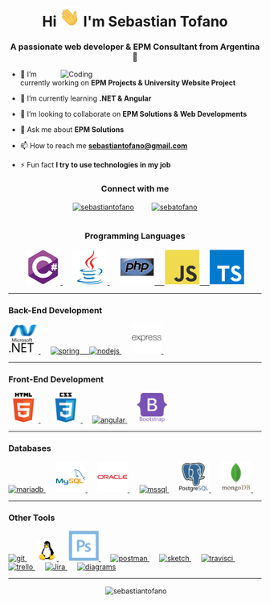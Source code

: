 <h1 align="center">Hi <img src="https://raw.githubusercontent.com/ABSphreak/ABSphreak/master/gifs/Hi.gif" width="40px" /> I'm Sebastian Tofano</h1>
<h3 align="center">A passionate web developer & EPM Consultant from Argentina 🚀</h3> 
<img align="right" alt="Coding" width="400" src="https://3.bp.blogspot.com/--3ujmd_vQow/WhcKdQmDLwI/AAAAAAAAGoA/aaozNnEQzfEyUpGn55SgKya2iCC0k29KQCPcBGAYYCw/s1600/onlinemarketingsachin-1estrategia%2Bde%2Bseo%2B3masgroupmarketing.gif">

- 🔭 I’m currently working on **EPM Projects & University Website Project** 

- 🌱 I’m currently learning **.NET & Angular**

- 👯 I’m looking to collaborate on **EPM Solutions & Web Developments**

- 💬 Ask me about **EPM Solutions**

- 📫 How to reach me **sebastiantofano@gmail.com**

- ⚡ Fun fact **I try to use technologies in my job**



<h3 align="center">Connect with me</h3>
<p align="center">
<a href="https://linkedin.com/in/sebastiantofano" target="blank"><img align="center" src="https://raw.githubusercontent.com/rahuldkjain/github-profile-readme-generator/master/src/images/icons/Social/linked-in-alt.svg" alt="sebastiantofano" height="50" width="50" /></a>&nbsp;&nbsp;&nbsp;&nbsp;&nbsp;&nbsp;&nbsp;&nbsp;
<a href="https://fb.com/sebatofano" target="blank"><img align="center" src="https://raw.githubusercontent.com/rahuldkjain/github-profile-readme-generator/master/src/images/icons/Social/facebook.svg" alt="sebatofano" height="50" width="50" /></a>
</p>


# <h3 align="center">Programming Languages</h3>
<p align="center"> <a href="https://www.w3schools.com/cs/" target="_blank" rel="noreferrer"> <img
            src="https://raw.githubusercontent.com/devicons/devicon/master/icons/csharp/csharp-original.svg"
            alt="csharp" width="70" height="70" /> </a>&nbsp;&nbsp;&nbsp;&nbsp; <a href="https://www.java.com" target="_blank" rel="noreferrer">
        <img src="https://raw.githubusercontent.com/devicons/devicon/master/icons/java/java-original.svg" alt="java"
            width="70" height="70" /> </a> &nbsp;&nbsp;&nbsp;&nbsp;</a> <a href="https://www.php.net" target="_blank" rel="noreferrer"> <img
            src="https://raw.githubusercontent.com/devicons/devicon/master/icons/php/php-original.svg" alt="php"
            width="70" height="70" />&nbsp;&nbsp;&nbsp;&nbsp;
        <a href="https://developer.mozilla.org/en-US/docs/Web/JavaScript" target="_blank" rel="noreferrer"> <img
                src="https://raw.githubusercontent.com/devicons/devicon/master/icons/javascript/javascript-original.svg"
                alt="javascript" width="70" height="70" />&nbsp;&nbsp;&nbsp;&nbsp;
        </a> <a href="https://www.typescriptlang.org/" target="_blank" rel="noreferrer">
            <img src="https://raw.githubusercontent.com/devicons/devicon/master/icons/typescript/typescript-original.svg"
                alt="typescript" width="70" height="70" /> </a> </p>
                
____
<h3 align="left">Back-End Development</h3>
<p align="left"> <a href="https://dotnet.microsoft.com/" target="_blank" rel="noreferrer"> <img
            src="https://raw.githubusercontent.com/devicons/devicon/master/icons/dot-net/dot-net-original-wordmark.svg"
            alt="dotnet" width="60" height="60" /> </a>&nbsp;&nbsp;&nbsp;&nbsp;
    <a href="https://spring.io/" target="_blank" rel="noreferrer">
        <img src="https://www.vectorlogo.zone/logos/springio/springio-icon.svg" alt="spring" width="60" height="60" />&nbsp;&nbsp;&nbsp;&nbsp;
        <a href="https://nodejs.org" target="_blank" rel="noreferrer">
            <img src="https://iconape.com/wp-content/png_logo_vector/node-js-2.png"
                alt="nodejs" width="60" height="60" /> </a>&nbsp;&nbsp;&nbsp;&nbsp;
        <a href="https://expressjs.com" target="_blank" rel="noreferrer"> <img
                src="https://raw.githubusercontent.com/devicons/devicon/master/icons/express/express-original-wordmark.svg"
                alt="express" width="60" height="60" /> </a>&nbsp;&nbsp;&nbsp;&nbsp;
    </a>
</p>

____
<h3 align="left">Front-End Development</h3>
<p align="left"> 
    <a href="https://www.w3.org/html/" target="_blank"
    rel="noreferrer"> <img
        src="https://raw.githubusercontent.com/devicons/devicon/master/icons/html5/html5-original-wordmark.svg"
        alt="html5" width="60" height="60" /> </a> &nbsp;&nbsp;&nbsp;&nbsp;
        <a href="https://www.w3schools.com/css/" target="_blank"
        rel="noreferrer"> <img
            src="https://raw.githubusercontent.com/devicons/devicon/master/icons/css3/css3-original-wordmark.svg"
            alt="css3" width="60" height="60" /> </a> &nbsp;&nbsp;&nbsp;&nbsp;
    <a href="https://angular.io" target="_blank" rel="noreferrer"> <img
            src="https://angular.io/assets/images/logos/angular/angular.svg" alt="angular" width="60" height="60" />
    </a> &nbsp;&nbsp;&nbsp;&nbsp;
    <a href="https://getbootstrap.com" target="_blank" rel="noreferrer"> <img
            src="https://raw.githubusercontent.com/devicons/devicon/master/icons/bootstrap/bootstrap-plain-wordmark.svg"
            alt="bootstrap" width="60" height="60" /> </a>
        </p>
        

____
<h3 align="left">Databases</h3>
<p align="left">
    <a href="https://mariadb.org/" target="_blank" rel="noreferrer"> <img
            src="https://www.vectorlogo.zone/logos/mariadb/mariadb-icon.svg" alt="mariadb" width="60" height="60" />
    </a>&nbsp;&nbsp;&nbsp;&nbsp;
    <a href="https://www.mysql.com/" target="_blank" rel="noreferrer"> <img
            src="https://raw.githubusercontent.com/devicons/devicon/master/icons/mysql/mysql-original-wordmark.svg"
            alt="mysql" width="60" height="60" /> </a>&nbsp;&nbsp;&nbsp;&nbsp;
    <a href="https://www.oracle.com/" target="_blank" rel="noreferrer"> <img
            src="https://raw.githubusercontent.com/devicons/devicon/master/icons/oracle/oracle-original.svg"
            alt="oracle" width="60" height="60" /> </a>&nbsp;&nbsp;&nbsp;&nbsp;
    <a href="https://www.microsoft.com/en-us/sql-server" target="_blank" rel="noreferrer"> <img
            src="https://www.svgrepo.com/show/303229/microsoft-sql-server-logo.svg" alt="mssql" width="60"
            height="60" /> </a>&nbsp;&nbsp;&nbsp;&nbsp;
    <a href="https://www.postgresql.org" target="_blank" rel="noreferrer"> <img
            src="https://raw.githubusercontent.com/devicons/devicon/master/icons/postgresql/postgresql-original-wordmark.svg"
            alt="postgresql" width="60" height="60" /> </a>&nbsp;&nbsp;&nbsp;&nbsp;
    <a href="https://www.mongodb.com/" target="_blank" rel="noreferrer"> <img
            src="https://raw.githubusercontent.com/devicons/devicon/master/icons/mongodb/mongodb-original-wordmark.svg"
            alt="mongodb" width="60" height="60" /> </a>&nbsp;&nbsp;&nbsp;&nbsp;
</p>

____
<h3 align="left">Other Tools</h3>
<p align="left" > <a href="https://git-scm.com/" target="_blank" rel="noreferrer"> <img src="https://www.vectorlogo.zone/logos/git-scm/git-scm-icon.svg" alt="git" width="60" height="60"/> </a>&nbsp;&nbsp;&nbsp;&nbsp; <a href="https://www.linux.org/" target="_blank" rel="noreferrer"> <img src="https://raw.githubusercontent.com/devicons/devicon/master/icons/linux/linux-original.svg" alt="linux" width="40" height="40"/> </a>&nbsp;&nbsp;&nbsp;&nbsp; <a href="https://www.photoshop.com/en" target="_blank" rel="noreferrer"> <img src="https://raw.githubusercontent.com/devicons/devicon/master/icons/photoshop/photoshop-line.svg" alt="photoshop" width="60" height="60"/> </a>&nbsp;&nbsp;&nbsp;&nbsp; <a href="https://postman.com" target="_blank" rel="noreferrer"> <img src="https://www.vectorlogo.zone/logos/getpostman/getpostman-icon.svg" alt="postman" width="60" height="60"/> </a>&nbsp;&nbsp;&nbsp;&nbsp; <a href="https://www.sketch.com/" target="_blank" rel="noreferrer"> <img src="https://www.vectorlogo.zone/logos/sketchapp/sketchapp-icon.svg" alt="sketch" width="60" height="60"/> </a>&nbsp;&nbsp;&nbsp;&nbsp; 
 <a href="https://travis-ci.org" target="_blank" rel="noreferrer"> <img src="https://www.vectorlogo.zone/logos/travis-ci/travis-ci-icon.svg" alt="travisci" width="60" height="60"/> </a> &nbsp;&nbsp;&nbsp;&nbsp; <a href="https://trello.com/" target="_blank" rel="noreferrer"> <img src="https://user-images.githubusercontent.com/58083159/158458696-bbba3311-5c42-46a4-a4f8-4af3f4e6bcbe.svg" alt="trello" width="60" height="60"/> </a> 
            </a> &nbsp;&nbsp;&nbsp;&nbsp; <a href="https://www.atlassian.com/es/software/jira" target="_blank" rel="noreferrer"> <img src="https://cdn.worldvectorlogo.com/logos/jira-3.svg" alt="Jira" width="60" height="60"/> </a> 
            &nbsp;&nbsp;&nbsp;&nbsp; <a href="https://www.diagrams.net/" target="_blank" rel="noreferrer"> <img src="https://upload.wikimedia.org/wikipedia/commons/thumb/3/3e/Diagrams.net_Logo.svg/2048px-Diagrams.net_Logo.svg.png" alt="diagrams" width="60" height="60"/> </a> 
 </p> 
 
____
<p align="center" >&nbsp;<img align="center" src="https://github-readme-stats.vercel.app/api?username=sebastiantofano&show_icons=true&locale=en&theme=vue-dark" alt="sebastiantofano" /></p>

